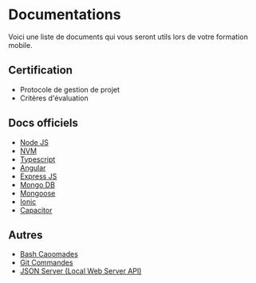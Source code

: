 # Documentations

Voici une liste de documents qui vous seront utils lors de votre formation mobile.

## Certification
- Protocole de gestion de projet
- Critères d'évaluation

## Docs officiels
- [Node JS](https://nodejs.org/fr/)
- [NVM](https://github.com/nvm-sh/nvm)
- [Typescript](https://www.typescriptlang.org/)  
- [Angular](https://angular.io/)
- [Express JS](https://expressjs.com/fr/)
- [Mongo DB](https://docs.mongodb.com/manual/tutorial/)
- [Mongoose](https://mongoosejs.com/docs/guide.html)
- [Ionic](https://ionicframework.com/docs)
- [Capacitor](https://capacitor.ionicframework.com/docs/web/)

## Autres
- [Bash Caoomades](https://gist.github.com/LeCoupa/122b12050f5fb267e75f)
- [Git Commandes](https://gist.github.com/aquelito/8596717)
- [JSON Server (Local Web Server API)](https://github.com/typicode/json-server#getting-started)
